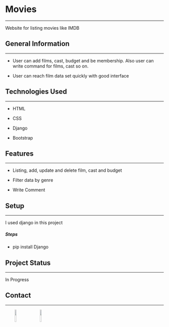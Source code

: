 <h1>Movies</h1>
<hr><p>Website for listing movies like IMDB</p><h2>General Information</h2>
<hr><ul>
<li>User can add films, cast, budget and be membership. Also user can write command for films, cast so on.</li>
</ul><ul>
<li>User can reach film data set quickly with good interface</li>
</ul><h2>Technologies Used</h2>
<hr><ul>
<li>HTML</li>
</ul><ul>
<li>CSS</li>
</ul><ul>
<li>Django</li>
</ul><ul>
<li>Bootstrap</li>
</ul><h2>Features</h2>
<hr><ul>
<li>Listing, add, update and delete film, cast and budget</li>
</ul><ul>
<li>Filter data by genre</li>
</ul><ul>
<li>Write Comment</li>
</ul><h2>Setup</h2>
<hr><p>I used django in this project</p><h5>Steps</h5><ul>
<li>pip install Django</li>
</ul><h2>Project Status</h2>
<hr><p>In Progress</p><h2>Contact</h2>
<hr><p><span style="margin-right: 30px;"></span><a href="https://www.linkedin.com/in/85quluquliyev/"><img style="width: 10%;" target="_blank" src="https://cdn.jsdelivr.net/gh/devicons/devicon/icons/linkedin/linkedin-original.svg"></a><span style="margin-right: 30px;"></span><a href="https://github.com/85quluquliyev"><img style="width: 10%;" target="_blank" src="https://cdn.jsdelivr.net/gh/devicons/devicon/icons/github/github-original.svg"></a></p>
